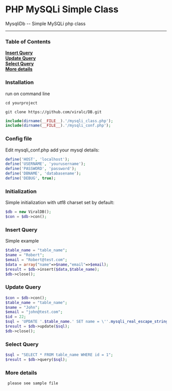 # PHP MySQLi Simple Class

MysqliDb -- Simple MySQLi php class
<hr>

### Table of Contents

**[Insert Query](#insert-query)**  
**[Update Query](#update-query)**  
**[Select Query](#select-query)**  
**[More details](#more-details)**

### Installation

run on command line

```cd yourproject```


```git clone https://github.com/viralc/DB.git```


```php
include(dirname(__FILE__).'/mysqli_class.php');
include(dirname(__FILE__).'/mysqli_conf.php');
```

### Config file
Edit mysqli_conf.php add your mysql details:
```php
define('HOST', 'localhost');
define('USERNAME', 'yourusername');
define('PASSWORD', 'password');
define('DBNAME', 'databasename');
define('DEBUG', true);
```

### Initialization
Simple initialization with utf8 charset set by default:
```php
$db = new ViralDB();
$con = $db->con();
```

### Insert Query
Simple example
```php
$table_name = "table_name";
$name = "Robert";
$email = "Robert@test.com";
$data = array("name"=>$name,"email"=>$email);
$result = $db->insert($data,$table_name);
$db->close();
```


### Update Query
```php
$con = $db->con();
$table_name = "table_name";
$name = "John";
$email = "john@test.com";
$id = 22;
$sql = 'UPDATE '.$table_name.' SET name = \''.mysqli_real_escape_string($con, $name).'\', email = \''.mysqli_real_escape_string($con, $email).'\' WHERE id = '.$id.'';
$result = $db->update($sql);
$db->close();
```

### Select Query
```php
$sql = "SELECT * FROM table_name WHERE id = 1";
$result = $db->query($sql);
```

### More details
``` please see sample file```